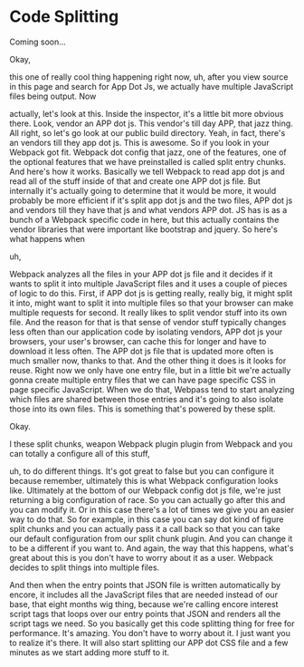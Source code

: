 # Code Splitting

Coming soon...

Okay,

this one of really cool thing happening right now, uh, after you view source in this
page and search for App Dot Js, we actually have multiple JavaScript files being
output. Now

actually, let's look at this. Inside the inspector, it's a little bit more obvious
there. Look, vendor an APP dot js. This vendor's till day APP, that jazz thing. All
right, so let's go look at our public build directory. Yeah, in fact, there's an
vendors till they app dot js. This is awesome. So if you look in your Webpack got
fit. Webpack dot config that jazz, one of the features, one of the optional features
that we have preinstalled is called split entry chunks. And here's how it works.
Basically we tell Webpack to read app dot js and read all of the stuff inside of that
and create one APP dot js file. But internally it's actually going to determine that
it would be more, it would probably be more efficient if it's split app dot js and
the two files, APP dot js and vendors till they have that js and what vendors APP
dot. JS has is as a bunch of a Webpack specific code in here, but this actually
contains the vendor libraries that were important like bootstrap and jquery. So
here's what happens when

uh,

Webpack analyzes all the files in your APP dot js file and it decides if it wants to
split it into multiple JavaScript files and it uses a couple of pieces of logic to do
this. First, if APP dot js is getting really, really big, it might split it into,
might want to split it into multiple files so that your browser can make multiple
requests for second. It really likes to split vendor stuff into its own file. And the
reason for that is that sense of vendor stuff typically changes less often than our
application code by isolating vendors, APP dot js your browsers, your user's browser,
can cache this for longer and have to download it less often. The APP dot js file
that is updated more often is much smaller now, thanks to that. And the other thing
it does is it looks for reuse. Right now we only have one entry file, but in a little
bit we're actually gonna create multiple entry files that we can have page specific
CSS in page specific JavaScript. When we do that, Webpass tend to start analyzing
which files are shared between those entries and it's going to also isolate those
into its own files. This is something that's powered by these split.

Okay.

I these split chunks, weapon Webpack plugin plugin from Webpack and you can totally a
configure all of this stuff,

uh, to do different things. It's got great to false but you can configure it because
remember, ultimately this is what Webpack configuration looks like. Ultimately at the
bottom of our Webpack config dot js file, we're just returning a big configuration of
race. So you can actually go after this and you can modify it. Or in this case
there's a lot of times we give you an easier way to do that. So for example, in this
case you can say dot kind of figure split chunks and you can actually pass it a call
back so that you can take our default configuration from our split chunk plugin. And
you can change it to be a different if you want to. And again, the way that this
happens, what's great about this is you don't have to worry about it as a user.
Webpack decides to split things into multiple files.

And then when the entry points that JSON file is written automatically by encore, it
includes all the JavaScript files that are needed instead of our base, that eight
months wig thing, because we're calling encore interest script tags that loops over
our entry points that JSON and renders all the script tags we need. So you basically
get this code splitting thing for free for performance. It's amazing. You don't have
to worry about it. I just want you to realize it's there. It will also start
splitting our APP dot CSS file and a few minutes as we start adding more stuff to it.